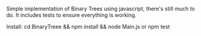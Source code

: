 Simple implementation of Binary Trees using javascript, there's still much to do.
It includes tests to ensure everything is working.

Install: cd BinaryTreee && npm install && node Main.js or npm test


